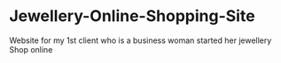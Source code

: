 # Jewellery-Online-Shopping-Site
Website for my 1st client who is a business woman started her jewellery Shop online  
